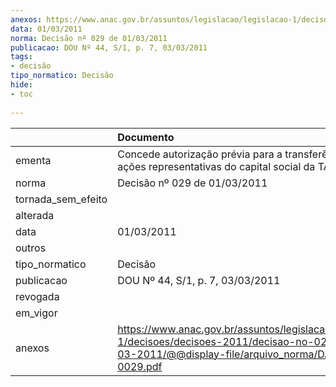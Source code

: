 ```yaml
---
anexos: https://www.anac.gov.br/assuntos/legislacao/legislacao-1/decisoes/decisoes-2011/decisao-no-029-de-01-03-2011/@@display-file/arquivo_norma/DA2011-0029.pdf
data: 01/03/2011
norma: Decisão nº 029 de 01/03/2011
publicacao: DOU Nº 44, S/1, p. 7, 03/03/2011
tags:
- decisão
tipo_normatico: Decisão
hide: 
- toc 
 
---
```


|                    | Documento                                                                                                                                                 |
|:-------------------|:----------------------------------------------------------------------------------------------------------------------------------------------------------|
| ementa             | Concede autorização prévia para a transferência das ações representativas do capital social da TAM S/A.                                                   |
| norma              | Decisão nº 029 de 01/03/2011                                                                                                                              |
| tornada_sem_efeito |                                                                                                                                                           |
| alterada           |                                                                                                                                                           |
| data               | 01/03/2011                                                                                                                                                |
| outros             |                                                                                                                                                           |
| tipo_normatico     | Decisão                                                                                                                                                   |
| publicacao         | DOU Nº 44, S/1, p. 7, 03/03/2011                                                                                                                          |
| revogada           |                                                                                                                                                           |
| em_vigor           |                                                                                                                                                           |
| anexos             | https://www.anac.gov.br/assuntos/legislacao/legislacao-1/decisoes/decisoes-2011/decisao-no-029-de-01-03-2011/@@display-file/arquivo_norma/DA2011-0029.pdf |